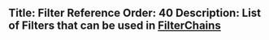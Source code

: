 Title: Filter Reference
Order: 40
Description: List of Filters that can be used in <a href="types/filterchain">FilterChains</a>
---